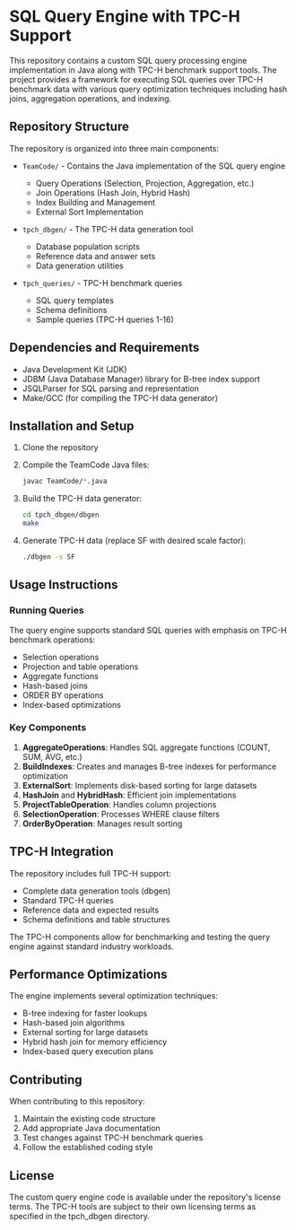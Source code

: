 # SQL Query Engine with TPC-H Support

This repository contains a custom SQL query processing engine implementation in Java along with TPC-H benchmark support tools. The project provides a framework for executing SQL queries over TPC-H benchmark data with various query optimization techniques including hash joins, aggregation operations, and indexing.

## Repository Structure

The repository is organized into three main components:

- `TeamCode/` - Contains the Java implementation of the SQL query engine
  - Query Operations (Selection, Projection, Aggregation, etc.)
  - Join Operations (Hash Join, Hybrid Hash)
  - Index Building and Management
  - External Sort Implementation
  
- `tpch_dbgen/` - The TPC-H data generation tool
  - Database population scripts
  - Reference data and answer sets
  - Data generation utilities

- `tpch_queries/` - TPC-H benchmark queries
  - SQL query templates
  - Schema definitions
  - Sample queries (TPC-H queries 1-16)

## Dependencies and Requirements

- Java Development Kit (JDK)
- JDBM (Java Database Manager) library for B-tree index support
- JSQLParser for SQL parsing and representation
- Make/GCC (for compiling the TPC-H data generator)

## Installation and Setup

1. Clone the repository
2. Compile the TeamCode Java files:
   ```bash
   javac TeamCode/*.java
   ```

3. Build the TPC-H data generator:
   ```bash
   cd tpch_dbgen/dbgen
   make
   ```

4. Generate TPC-H data (replace SF with desired scale factor):
   ```bash
   ./dbgen -s SF
   ```

## Usage Instructions

### Running Queries

The query engine supports standard SQL queries with emphasis on TPC-H benchmark operations:

- Selection operations
- Projection and table operations
- Aggregate functions
- Hash-based joins
- ORDER BY operations
- Index-based optimizations

### Key Components

1. **AggregateOperations**: Handles SQL aggregate functions (COUNT, SUM, AVG, etc.)
2. **BuildIndexes**: Creates and manages B-tree indexes for performance optimization
3. **ExternalSort**: Implements disk-based sorting for large datasets
4. **HashJoin** and **HybridHash**: Efficient join implementations
5. **ProjectTableOperation**: Handles column projections
6. **SelectionOperation**: Processes WHERE clause filters
7. **OrderByOperation**: Manages result sorting

## TPC-H Integration

The repository includes full TPC-H support:

- Complete data generation tools (dbgen)
- Standard TPC-H queries
- Reference data and expected results
- Schema definitions and table structures

The TPC-H components allow for benchmarking and testing the query engine against standard industry workloads.

## Performance Optimizations

The engine implements several optimization techniques:

- B-tree indexing for faster lookups
- Hash-based join algorithms
- External sorting for large datasets
- Hybrid hash join for memory efficiency
- Index-based query execution plans

## Contributing

When contributing to this repository:

1. Maintain the existing code structure
2. Add appropriate Java documentation
3. Test changes against TPC-H benchmark queries
4. Follow the established coding style

## License

The custom query engine code is available under the repository's license terms. The TPC-H tools are subject to their own licensing terms as specified in the tpch_dbgen directory.